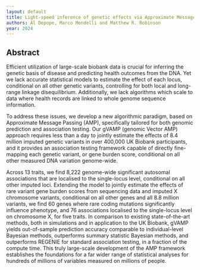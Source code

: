 ```yaml
---
layout: default
title: Light-speed inference of genetic effects via Approximate Message Passing
authors: Al Depope, Marco Mondelli and Matthew R. Robinson
year: 2024
---
```


## Abstract

Efficient utilization of large-scale biobank data is crucial for inferring the genetic basis of disease and predicting health outcomes from the DNA. Yet we lack accurate statistical models to estimate the effect of each locus, conditional on all other genetic variants, controlling for both local and long-range linkage disequilibrium. Additionally, we lack algorithms which scale to data where health records are linked to whole genome sequence information. 

To address these issues, we develop a new algorithmic paradigm, based on Approximate Message Passing (AMP), specifically tailored for both genomic prediction and association testing. Our gVAMP (genomic Vector AMP) approach requires less than a day to jointly estimate the effects of 8.4 million imputed genetic variants in over 400,000 UK Biobank participants, and it provides an association testing framework capable of directly fine-mapping each genetic variant, or gene burden score, conditional on all other measured DNA variation genome-wide. 

Across 13 traits, we find 8,222 genome-wide significant autosomal associations that are localised to the single-locus level, conditional on all other imputed loci. Extending the model to jointly estimate the effects of rare variant gene burden scores from sequencing data and imputed X chromosome variants, conditional on all other genes and all 8.8 million variants, we find 60 genes where rare coding mutations significantly influence phenotype, and 76 associations localised to the single-locus level on chromosome X, for five traits. In comparison to existing state-of-the-art methods, both in simulations and in application to the UK Biobank, gVAMP yields out-of-sample prediction accuracy comparable to individual-level Bayesian methods, outperforms summary statistic Bayesian methods, and outperforms REGENIE for standard association testing, in a fraction of the compute time. This truly large-scale development of the AMP framework establishes the foundations for a far wider range of statistical analyses for hundreds of millions of variables measured on millions of people.
